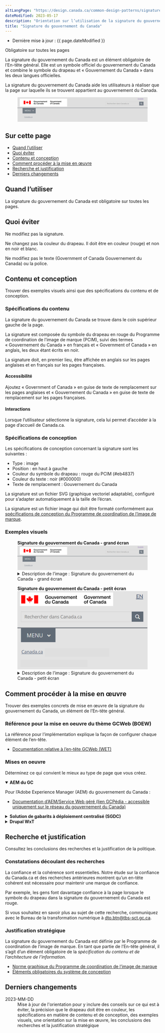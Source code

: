 ```yaml
---
altLangPage: "https://design.canada.ca/common-design-patterns/signature.html"
dateModified: 2023-05-17
description: "Orientation sur l’utilisation de la signature du gouvernement du Canada sur Canada.ca. La signature est un symbole officiel du gouvernement du Canada. Elle s’affiche toujours dans l’En-tête général sur Canada.ca."
title: "Signature du gouvernement du Canada"
---
```

<div class="row">
  <div class="col-md-12 pull-left">
    <ul class="list-inline small mrgn-bttm-sm" id="list-inline-desktop-only">
      <li class="mrgn-rght-lg">Dernière mise à jour&nbsp;:  {{ page.dateModified }}</li>
    </ul>
  </div>
</div>
<p><span class="label label-danger">Obligatoire sur toutes les pages</span></p>
<p>La signature du gouvernement du Canada est un élément obligatoire de l’En-tête général. Elle est un symbole officiel du gouvernement du Canada et combine le symbole du drapeau et &laquo;&nbsp;Gouvernement du Canada&nbsp;&raquo; dans les deux langues officielles.</p>
<p>La signature du gouvernement du Canada aide les utilisateurs à réaliser que la page sur laquelle ils se trouvent appartient au gouvernement du Canada.</p>
<div class="pattern-demo mrgn-tp-lg">
  <figure class="mrgn-bttm-sm"><img src="../../images/01-sig-fr.png" class="img-responsive" alt=""></figure>
</div>

<section>
  <h2>Sur cette page</h2>
  <ul>
    <li><a href="#quand">Quand l’utiliser</a></li>
    <li><a href="#eviter">Quoi éviter</a></li>
    <li><a href="#contenu">Contenu et conception</a></li>
    <li><a href="#implementation">Comment procéder à la mise en œuvre</a></li>
    <li><a href="#recherche">Recherche et justification</a></li>
    <li><a href="#changements">Derniers changements</a></li>
  </ul>
</section>

<h2 id="quand">Quand l’utiliser</h2>
<p>La signature du gouvernement du Canada est obligatoire sur toutes les pages.</p>

<h2 id="eviter">Quoi éviter</h2>
<p>Ne modifiez pas la signature.</p>
<p>Ne changez pas la couleur du drapeau. Il doit être en couleur (rouge) et non en noir et blanc.</p>
<p>Ne modifiez pas le texte (Government of Canada Gouvernement du Canada) ou la police.</p>

<h2 id="contenu">Contenu et conception</h2>
<p>Trouver des exemples visuels ainsi que des spécifications du contenu et de conception.</p>

<h3>Spécifications du contenu</h3>
<p>La signature du gouvernement du Canada se trouve dans le coin supérieur gauche de la page.</p>
<p>La signature est composée du symbole du drapeau en rouge du Programme de coordination de l’image de marque (PCIM), suivi des termes &laquo;&nbsp;Gouvernement du Canada&nbsp;&raquo; en français et &laquo;&nbsp;Government of Canada&nbsp;&raquo; en anglais, les deux étant écrits en noir.</p>
<p>La signature doit, en premier lieu, être affichée en anglais sur les pages anglaises et en français sur les pages françaises.</p>

<h4>Accessibilité</h4>
<p>Ajoutez &laquo;&nbsp;Government of Canada&nbsp;&raquo; en guise de texte de remplacement sur les pages anglaises et &laquo;&nbsp;Gouvernement du Canada&nbsp;&raquo; en guise de texte de remplacement sur les pages françaises.</p>

<h4>Interactions</h4>
<p>Lorsque l’utilisateur sélectionne la signature, cela lui permet d’accéder à la page d’accueil de Canada.ca.</p>

<h3>Spécifications de conception</h3>
<p>Les spécifications de conception concernant la signature sont les suivantes&nbsp;:</p>
<ul>
  <li>Type&nbsp;: image</li>
  <li>Position&nbsp;: en haut à gauche</li>
  <li>Couleur du symbole du drapeau&nbsp;: rouge du PCIM (#eb4837)</li>
  <li>Couleur du texte&nbsp;: noir (#000000)</li>
  <li>Texte de remplacement&nbsp;: Gouvernement du Canada</li>
</ul>
<p>La signature est un fichier SVG (graphique vectoriel adaptable), configuré pour s’adapter automatiquement à la taille de l’écran. </p>
<p>La signature est un fichier image qui doit être formaté conformément aux <a href="https://www.canada.ca/fr/secretariat-conseil-tresor/services/communications-gouvernementales/norme-graphique/couleurs-norme-graphique-pfim.html">spécifications de conception du Programme de coordination de l’image de marque</a>.</p>

<h3>Exemples visuels</h3>
<div class="pattern-demo mrgn-tp-lg">
  <figure>
    <figcaption><b>Signature du gouvernement du Canada - grand écran</b></figcaption>
    <img src="../../images/01-sig-fr.png" class="img-responsive" alt="">
    <details class="mrgn-tp-md">
      <summary class="wb-toggle small" data-toggle="{&quot;print&quot;:&quot;on&quot;}">Description de l’image&nbsp;: Signature du gouvernement du Canada - grand écran</summary>
      <p class="mrgn-tp-lg">La signature du gouvernement du Canada se trouve dans le coin supérieur gauche du site Web. Elle est composée du symbole du drapeau en rouge, suivi des termes &laquo;&nbsp;<strong>Government of Canada</strong>&nbsp;&raquo; en anglais et &laquo;&nbsp;<strong>Gouvernement du Canada</strong>&nbsp;&raquo; en français, les deux étant écrits en noir.</p>
    </details>
  </figure>
</div>
<div class="pattern-demo mrgn-tp-lg">
  <figure>
    <figcaption><b>Signature du gouvernement du Canada - petit écran</b></figcaption>
    <img src="../../images/01-sig-sm-fr.png" class="img-responsive" alt="">
    <details class="mrgn-tp-md">
      <summary class="wb-toggle small" data-toggle="{&quot;print&quot;:&quot;on&quot;}">Description de l’image&nbsp;: Signature du gouvernement du Canada - petit écran</summary>
      <p class="mrgn-tp-lg">La signature du gouvernement du Canada se trouve dans le coin supérieur gauche de la page. Elle est composée du symbole du drapeau en rouge, suivi des termes &laquo;&nbsp;<strong>Government of Canada</strong>&nbsp;&raquo; en anglais et &laquo;&nbsp;<strong>Gouvernement du Canada</strong>&nbsp;&raquo; en français, les deux étant écrits en noir.</p>
    </details>
  </figure>
</div>

<h2 id="implementation">Comment procéder à la mise en œuvre</h2>
<p>Trouver des exemples concrets de mise en œuvre de la signature du gouvernement du Canada, un élément de l’En-tête général.</p>

<h3>Référence pour la mise en oeuvre du thème GCWeb (BOEW)</h3>
<p>La référence pour l’implémentation explique la façon de configurer chaque élément de l’en-tête.</p>
<ul>
  <li><a href="https://wet-boew.github.io/GCWeb/sites/header/header-docs-fr.html">Documentation relative à l’en-tête GCWeb (WET)</a></li>
</ul>

<h3>Mises en oeuvre</h3>
<p>Déterminez ce qui convient le mieux au type de page que vous créez.</p>
<div class="row">
  <div class="col-md-8">
    <div class="wb-tabs mrgn-tp-lg">
      <div class="tabpanels">
        <details id="004" open="open">
          <summary><strong>AEM du GC</strong></summary>
          <p class="mrgn-tp-lg">Pour l’Adobe Experience Manager (AEM) du gouvernement du Canada&nbsp;:</p>
          <ul>
            <li><a href="https://www.gcpedia.gc.ca/wiki/Documentation_d%27AEM_sp%C3%A9cifique_au_GC_6.5">Documentation d’AEM/Service Web géré (lien GCPédia - accessible uniquement sur le réseau du gouvernement du Canada)</a></li>
          </ul>
        </details>
        <details id="005">
          <summary><strong>Solution de gabarits à déploiement centralisé (SGDC)</strong></summary>
          <p class="mrgn-tp-lg">Pour la solution de gabarits à déploiement centralisé (SGDC)&nbsp;:</p>
          <ul>
            <li><a href="https://cenw-wscoe.github.io/sgdc-cdts/docs/index-fr.html">Documentation de la SGDC</a></li>
          </ul>
        </details>
        <details id="006">
          <summary><strong>Drupal WxT</strong></summary>
          <p class="mrgn-tp-lg">Pour Drupal WxT&nbsp;:</p>
          <ul>
            <li><a href="https://drupalwxt.github.io/fr/">Documentation relative à Drupal WxT</a></li>
          </ul>
        </details>
      </div>
    </div>
  </div>
</div>

<h2 id="recherche">Recherche et justification</h2>
<p>Consultez les conclusions des recherches et la justification de la politique.</p>

<h3>Constatations découlant des recherches</h3>
<p>La confiance et la cohérence sont essentielles. Notre étude sur la confiance du Canada.ca et des recherches antérieures montrent qu’un en-tête cohérent est nécessaire pour maintenir une marque de confiance.</p>
<p>Par exemple, les gens font davantage confiance à la page lorsque le symbole du drapeau dans la signature du gouvernement du Canada est rouge.</p>
<p>Si vous souhaitez en savoir plus au sujet de cette recherche, communiquez avec le Bureau de la transformation numérique à <a href="mailto:dto.btn@tbs-sct.gc.ca">dto.btn@tbs-sct.gc.ca</a>.</p>

<h3>Justification stratégique</h3>
<p>La signature du gouvernement du Canada est définie par le Programme de coordination de l’image de marque. En tant que partie de l’En-tête général, il s’agit d’un élément obligatoire de la <cite>spécification du contenu et de l’architecture de l’information.</cite></p>
<ul>
  <li><a href="https://www.canada.ca/fr/secretariat-conseil-tresor/services/communications-gouvernementales/norme-graphique/couleurs-norme-graphique-pfim.html">Norme graphique du Programme de coordination de l’image de marque</a></li>
  <li><a href="https://www.canada.ca/fr/secretariat-conseil-tresor/services/communications-gouvernementales/specifications-contenu-architecture-information-canada/elements-obligatoires.html">Éléments obligatoires du système de conception</a></li>
</ul>

<h2 id="changements">Derniers changements</h2>
<dl class="dl-horizontal">
  <dt>
    <time>2023-MM-DD</time>
  </dt>
  <dd>Mise à jour de l'orientation pour y inclure des conseils sur ce qui est à éviter, la précision que le drapeau doit être en couleur, les spécifications en matière de contenu et de conception, des exemples visuels, une orientation sur la mise en œuvre, les conclusions des recherches et la justification stratégique</dd>
</dl>
